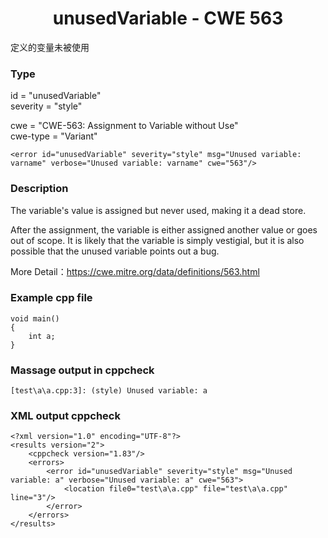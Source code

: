 # <center> unusedVariable - CWE 563

定义的变量未被使用

### Type

id = "unusedVariable"  
severity = "style"

cwe = "CWE-563: Assignment to Variable without Use"  
cwe-type = "Variant"

    <error id="unusedVariable" severity="style" msg="Unused variable: varname" verbose="Unused variable: varname" cwe="563"/>



### Description

The variable's value is assigned but never used, making it a dead store.

After the assignment, the variable is either assigned another value or goes out of scope. It is likely that the variable is simply vestigial, but it is also possible that the unused variable points out a bug.

More Detail：https://cwe.mitre.org/data/definitions/563.html  



### Example cpp file

	void main()
	{    
		int a;
	}



### Massage output in cppcheck

	[test\a\a.cpp:3]: (style) Unused variable: a



### XML output cppcheck

	<?xml version="1.0" encoding="UTF-8"?>
	<results version="2">
	    <cppcheck version="1.83"/>
	    <errors>
	        <error id="unusedVariable" severity="style" msg="Unused variable: a" verbose="Unused variable: a" cwe="563">
	            <location file0="test\a\a.cpp" file="test\a\a.cpp" line="3"/>
	        </error>
	    </errors>
	</results>



